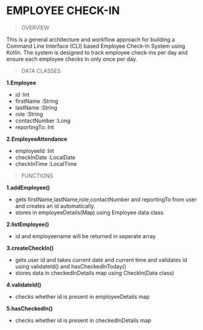 # EMPLOYEE CHECK-IN

> OVERVIEW

This is a general architecture and workflow approach for building a Command Line Interface (CLI) based Employee Check-In System using Kotlin. The system is designed to track employee check-ins per day and ensure each employee checks in only once per day.

>  DATA CLASSES

**1.Employee**

  - id :Int
  - firstName :String
  - lastName :String
  - role :String
  - contactNumber :Long
  - reportingTo: Int
    
**2.EmployeeAttendance**

  - employeeId :Int
  - checkInDate :LocalDate
  - checkInTime :LocalTime
    
> FUNCTIONS

**1.addEmployee()**
  - gets firstName,lastName,role,contactNumber and reportingTo from user and creates an id automatically.
  - stores in  employeeDetails(Map) using Employee data class
    
**2.listEmployee()**
  - id and employeename will be returned in seperate array
    
**3.createCheckIn()**
  - gets user id and takes current date and current time and validates id using validateId() and hasCheckedInToday()
  - stores data in checkedInDetails map using CheckIn(Data class)
    
**4.validateId()**
  - checks whether id is present in employeeDetails map
    
**5.hasCheckedIn()**
  - checks whether id is present in checkedInDetails map
